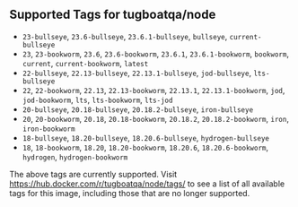 ## Supported Tags for tugboatqa/node

* `23-bullseye`, `23.6-bullseye`, `23.6.1-bullseye`, `bullseye`, `current-bullseye`
* `23`, `23-bookworm`, `23.6`, `23.6-bookworm`, `23.6.1`, `23.6.1-bookworm`, `bookworm`, `current`, `current-bookworm`, `latest`
* `22-bullseye`, `22.13-bullseye`, `22.13.1-bullseye`, `jod-bullseye`, `lts-bullseye`
* `22`, `22-bookworm`, `22.13`, `22.13-bookworm`, `22.13.1`, `22.13.1-bookworm`, `jod`, `jod-bookworm`, `lts`, `lts-bookworm`, `lts-jod`
* `20-bullseye`, `20.18-bullseye`, `20.18.2-bullseye`, `iron-bullseye`
* `20`, `20-bookworm`, `20.18`, `20.18-bookworm`, `20.18.2`, `20.18.2-bookworm`, `iron`, `iron-bookworm`
* `18-bullseye`, `18.20-bullseye`, `18.20.6-bullseye`, `hydrogen-bullseye`
* `18`, `18-bookworm`, `18.20`, `18.20-bookworm`, `18.20.6`, `18.20.6-bookworm`, `hydrogen`, `hydrogen-bookworm`

The above tags are currently supported. Visit https://hub.docker.com/r/tugboatqa/node/tags/ to see a list of all available tags for this image, including those that are no longer supported.
